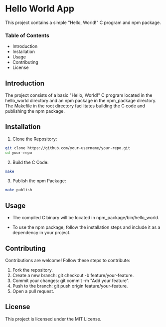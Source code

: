 # Hello World App

This project contains a simple "Hello, World!" C program and npm package.

### Table of Contents
- Introduction
- Installation
- Usage
- Contributing
- License

## Introduction
The project consists of a basic "Hello, World!" C program located in the hello_world directory and an npm package in the npm_package directory. The Makefile in the root directory facilitates building the C code and publishing the npm package.

## Installation

1. Clone the Repository:

```bash
git clone https://github.com/your-username/your-repo.git
cd your-repo
```

2. Build the C Code:

```bash
make
```

3. Publish the npm Package:

```bash
make publish
```

## Usage
- The compiled C binary will be located in npm_package/bin/hello_world.

- To use the npm package, follow the installation steps and include it as a dependency in your project.

## Contributing
Contributions are welcome! Follow these steps to contribute:

1. Fork the repository.
2. Create a new branch: git checkout -b feature/your-feature.
3. Commit your changes: git commit -m "Add your feature".
4. Push to the branch: git push origin feature/your-feature.
5. Open a pull request.


## License
This project is licensed under the MIT License.


